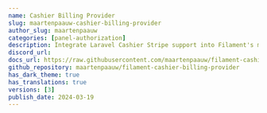 ```yaml
---
name: Cashier Billing Provider
slug: maartenpaauw-cashier-billing-provider
author_slug: maartenpaauw
categories: [panel-authorization]
description: Integrate Laravel Cashier Stripe support into Filament's multi-tenant panels.
discord_url:
docs_url: https://raw.githubusercontent.com/maartenpaauw/filament-cashier-billing-provider/main/README.md
github_repository: maartenpaauw/filament-cashier-billing-provider
has_dark_theme: true
has_translations: true
versions: [3]
publish_date: 2024-03-19
---
```

